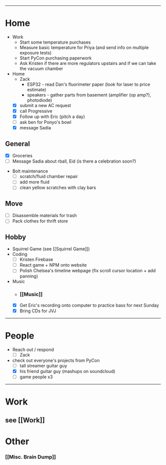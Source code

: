  ---
# Home

- Work
	- Start some temperature purchases
	- Measure basic temperature for Priya (and send info on multiple exposure tests)
	- Start PyCon purchasing paperwork
	- Ask Kristen if there are more regulators upstairs and if we can take the vacuum chamber
- Home
	- Zack
		- ESP32 - read Dan's fluorimeter paper (look for laser to price estimate)
		- speakers - gather parts from basement (amplifier (op amp?), photodiode)
	- [x] submit a new AC request
	- [x] call Progressive
	- [x] Follow up with Eric (pitch a day)
	- [ ] ask ben for Ponyo's bowl
	- [x] message Sadia
## General

 - [x] Groceries
 - [ ] Message Sadia about rball, Eid (is there a celebration soon?)
 - Bolt maintenance
	 - [ ] scratch/fluid chamber repair
	 - [ ] add more fluid
	 - [ ] clean yellow scratches with clay bars
## Move

 - [ ] Disassemble materials for trash
 - [ ] Pack clothes for thrift store
## Hobby
- Squirrel Game (see [[Squirrel Game]])
- Coding
	 - [ ] Kristen Firebase
	 - [ ] React game + NPM onto website
	 - [ ] Polish Chelsea's timeline webpage (fix scroll cursor location + add panning)
- Music
	- ### [[Music]]
	- [x] Get Eric's recording onto computer to practice bass for next Sunday
	- [x] Bring CDs for JVJ

---
# People

 - Reach out / respond
	 - [ ] Zack
 - check out everyone's projects from PyCon
	 - [ ] tall streamer guitar guy
	 - [x] his friend guitar guy (mashups on soundcloud)
	 - [ ] game people x3

---

# Work

## see [[Work]]
# Other
### [[Misc. Brain Dump]]
